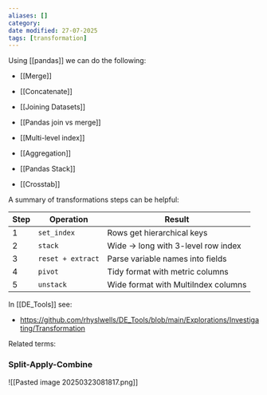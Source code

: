 ```yaml
---
aliases: []
category: 
date modified: 27-07-2025
tags: [transformation]
---
```

Using [[pandas]] we can do the following:

- [[Merge]]
- [[Concatenate]]
- [[Joining Datasets]] 
- [[Pandas join vs merge]]
- [[Multi-level index]]

- [[Aggregation]]

- [[Pandas Stack]]
- [[Crosstab]]

A summary of transformations steps can be helpful:

|Step|Operation|Result|
|---|---|---|
|1|`set_index`|Rows get hierarchical keys|
|2|`stack`|Wide → long with 3-level row index|
|3|`reset + extract`|Parse variable names into fields|
|4|`pivot`|Tidy format with metric columns|
|5|`unstack`|Wide format with MultiIndex columns|

In [[DE_Tools]] see:
- https://github.com/rhyslwells/DE_Tools/blob/main/Explorations/Investigating/Transformation

Related terms:

### Split-Apply-Combine

![[Pasted image 20250323081817.png]]
